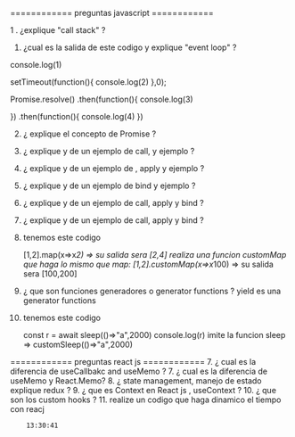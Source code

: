 ============ preguntas javascript ============

1 . ¿explique "call stack" ?
1. ¿cual es la salida de este codigo y explique "event loop" ?

console.log(1)

setTimeout(function(){
	console.log(2)
},0);

Promise.resolve()
.then(function(){
	console.log(3)
	
})
.then(function(){
	console.log(4)
})


2. ¿ explique el concepto de Promise ?

3. ¿ explique y de un ejemplo de call, y ejemplo ?
3. ¿ explique y de un ejemplo de , apply y ejemplo ?
3. ¿ explique y de un ejemplo de bind y ejemplo ?
3. ¿ explique y de un ejemplo de call, apply y bind ?
3. ¿ explique y de un ejemplo de call, apply y bind ?

4. tenemos este codigo

	[1,2].map(x=>x*2)  => su salida sera [2,4]
	realiza una funcion customMap que haga lo mismo que map:
	[1,2].customMap(x=>x*100)  => su salida sera [100,200]

5. ¿ que son funciones generadores o generator functions ?
	yield es una generator functions

6. tenemos este codigo

	const r = await sleep(()=>"a",2000)
	console.log(r)
	imite la funcion sleep => customSleep(()=>"a",2000) 

============ preguntas react js ============
7. ¿ cual es la diferencia de useCallbakc and useMemo ?
7. ¿ cual es la diferencia de useMemo y React.Memo?
8. ¿ state management, manejo de estado explique redux  ?
9. ¿ que es Context en React js , useContext ?
10. ¿ que son los custom hooks  ?
11. realize un codigo que haga dinamico el tiempo con reacj 

		13:30:41

		